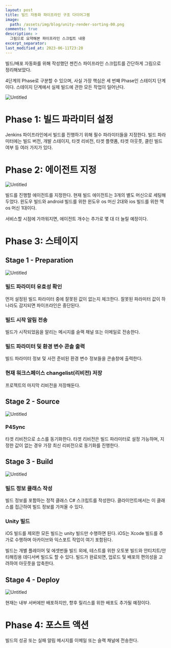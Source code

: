 ```yaml
---
layout: post
title: 빌드 자동화 파이프라인 구조 다이어그램
image: 
  path: /assets/img/blog/unity-render-sorting-00.png
comments: true
description: >
  그림으로 요약해본 파이프라인 스크립트 내용 
excerpt_separator:
last_modified_at: 2023-06-11T23:20
---
```

빌드/배포 자동화를 위해 작성했던 젠킨스 파이프라인 스크립트를 간단하게 그림으로 정리해보았다.

4단계의 Phase로 구분할 수 있으며, 사실 가장 핵심은 세 번째 Phase인 스테이지 단계이다. 스테이지 단계에서 실제 빌드에 관한 모든 작업이 일어난다.

![Untitled](/assets/img/blog/%E1%84%87%E1%85%B5%E1%86%AF%E1%84%83%E1%85%B3%20%E1%84%8C%E1%85%A1%E1%84%83%E1%85%A9%E1%86%BC%E1%84%92%E1%85%AA%20%E1%84%91%E1%85%A1%E1%84%8B%E1%85%B5%E1%84%91%E1%85%B3%E1%84%85%E1%85%A1%E1%84%8B%E1%85%B5%E1%86%AB%20%E1%84%80%E1%85%AE%E1%84%8C%E1%85%A9%20%E1%84%83%E1%85%A1%E1%84%8B%E1%85%B5%E1%84%8B%E1%85%A5%E1%84%80%E1%85%B3%E1%84%85%E1%85%A2%E1%86%B7%205665d105ecae466a9854832399fb0d22/Untitled.png)

# Phase 1: 빌드 파라미터 설정

Jenkins 파이프라인에서 빌드를 진행하기 위해 필수 파라미터들을 지정한다. 빌드 파라미터에는 빌드 버전, 개발 스테이지, 타겟 리비전, 타겟 플랫폼, 타겟 아웃풋, 클린 빌드 여부 등 여러 가지가 있다.

# Phase 2: 에이전트 지정

![Untitled](/assets/img/blog/%E1%84%87%E1%85%B5%E1%86%AF%E1%84%83%E1%85%B3%20%E1%84%8C%E1%85%A1%E1%84%83%E1%85%A9%E1%86%BC%E1%84%92%E1%85%AA%20%E1%84%91%E1%85%A1%E1%84%8B%E1%85%B5%E1%84%91%E1%85%B3%E1%84%85%E1%85%A1%E1%84%8B%E1%85%B5%E1%86%AB%20%E1%84%80%E1%85%AE%E1%84%8C%E1%85%A9%20%E1%84%83%E1%85%A1%E1%84%8B%E1%85%B5%E1%84%8B%E1%85%A5%E1%84%80%E1%85%B3%E1%84%85%E1%85%A2%E1%86%B7%205665d105ecae466a9854832399fb0d22/Untitled%201.png)

빌드를 진행할 에이전트를 지정한다. 현재 빌드 에이전트는 3개의 별도 머신으로 세팅해두었다. 윈도우 빌드와 android 빌드를 위한 윈도우 os 머신 2대와 ios 빌드를 위한 맥 os 머신 1대이다. 

서비스할 시점에 가까워지면, 에이전트 개수는 추가로 몇 대 더 늘릴 예정이다.

# Phase 3: 스테이지

## Stage 1 - Preparation

![Untitled](/assets/img/blog/%E1%84%87%E1%85%B5%E1%86%AF%E1%84%83%E1%85%B3%20%E1%84%8C%E1%85%A1%E1%84%83%E1%85%A9%E1%86%BC%E1%84%92%E1%85%AA%20%E1%84%91%E1%85%A1%E1%84%8B%E1%85%B5%E1%84%91%E1%85%B3%E1%84%85%E1%85%A1%E1%84%8B%E1%85%B5%E1%86%AB%20%E1%84%80%E1%85%AE%E1%84%8C%E1%85%A9%20%E1%84%83%E1%85%A1%E1%84%8B%E1%85%B5%E1%84%8B%E1%85%A5%E1%84%80%E1%85%B3%E1%84%85%E1%85%A2%E1%86%B7%205665d105ecae466a9854832399fb0d22/Untitled%202.png)

### 빌드 파라미터 유효성 확인

먼저 설정된 빌드 파라미터 중에 잘못된 값이 없는지 체크한다. 잘못된 파라미터 값이 하나라도 감지되면 파이프라인은 중단된다.

### 빌드 시작 알림 전송

빌드가 시작되었음을 알리는 메시지를 슬랙 채널 또는 이메일로 전송한다.

### 빌드 파라미터 및 환경 변수 콘솔 출력

빌드 파라미터 정보 및 사전 준비된 환경 변수 정보들을 콘솔창에 출력한다.

### 현재 워크스페이스 changelist(리비전) 저장

프로젝트의 마지막 리비전을 저장해둔다. 

## Stage 2 - Source

![Untitled](/assets/img/blog/%E1%84%87%E1%85%B5%E1%86%AF%E1%84%83%E1%85%B3%20%E1%84%8C%E1%85%A1%E1%84%83%E1%85%A9%E1%86%BC%E1%84%92%E1%85%AA%20%E1%84%91%E1%85%A1%E1%84%8B%E1%85%B5%E1%84%91%E1%85%B3%E1%84%85%E1%85%A1%E1%84%8B%E1%85%B5%E1%86%AB%20%E1%84%80%E1%85%AE%E1%84%8C%E1%85%A9%20%E1%84%83%E1%85%A1%E1%84%8B%E1%85%B5%E1%84%8B%E1%85%A5%E1%84%80%E1%85%B3%E1%84%85%E1%85%A2%E1%86%B7%205665d105ecae466a9854832399fb0d22/Untitled%203.png)

### P4Sync

타겟 리비전으로 소스를 동기화한다. 타겟 리비전은 빌드 파라미터로 설정 가능하며, 지정한 값이 없는 경우 가장 최신 리비전으로 동기화를 진행한다.

## Stage 3 - Build

![Untitled](/assets/img/blog/%E1%84%87%E1%85%B5%E1%86%AF%E1%84%83%E1%85%B3%20%E1%84%8C%E1%85%A1%E1%84%83%E1%85%A9%E1%86%BC%E1%84%92%E1%85%AA%20%E1%84%91%E1%85%A1%E1%84%8B%E1%85%B5%E1%84%91%E1%85%B3%E1%84%85%E1%85%A1%E1%84%8B%E1%85%B5%E1%86%AB%20%E1%84%80%E1%85%AE%E1%84%8C%E1%85%A9%20%E1%84%83%E1%85%A1%E1%84%8B%E1%85%B5%E1%84%8B%E1%85%A5%E1%84%80%E1%85%B3%E1%84%85%E1%85%A2%E1%86%B7%205665d105ecae466a9854832399fb0d22/Untitled%204.png)

### 빌드 정보 클래스 작성

빌드 정보를 포함하는 정적 클래스 C# 스크립트를 작성한다. 클라이언트에서는 이 클래스를 접근하여 빌드 정보를 가져올 수 있다.

### Unity 빌드

iOS 빌드를 제외한 모든 빌드는 unity 빌드만 수행하면 된다. iOS는 Xcode 빌드를 추가로 수행하며 아카이브와 익스포트 작업이 여기 포함된다.

빌드는 개별 플레이어 및 에셋번들 빌드 외에, 테스트를 위한 오토봇 빌드와 안티치트/안티해킹용 데디서버 빌드도 할 수 있다. 빌드가 완료되면, 업로드 및 배포의 편의성을 고려하여 아웃풋을 압축한다.

## Stage 4 - Deploy

![Untitled](/assets/img/blog/%E1%84%87%E1%85%B5%E1%86%AF%E1%84%83%E1%85%B3%20%E1%84%8C%E1%85%A1%E1%84%83%E1%85%A9%E1%86%BC%E1%84%92%E1%85%AA%20%E1%84%91%E1%85%A1%E1%84%8B%E1%85%B5%E1%84%91%E1%85%B3%E1%84%85%E1%85%A1%E1%84%8B%E1%85%B5%E1%86%AB%20%E1%84%80%E1%85%AE%E1%84%8C%E1%85%A9%20%E1%84%83%E1%85%A1%E1%84%8B%E1%85%B5%E1%84%8B%E1%85%A5%E1%84%80%E1%85%B3%E1%84%85%E1%85%A2%E1%86%B7%205665d105ecae466a9854832399fb0d22/Untitled%205.png)

현재는 내부 서버에만 배포하지만, 향후 릴리스를 위한 배포도 추가될 예정이다.

# Phase 4: 포스트 액션

빌드의 성공 또는 실패 알림 메시지를 이메일 또는 슬랙 채널에 전송한다.
